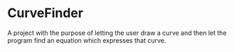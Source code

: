 # CurveFinder
A project with the purpose of letting the user draw a curve and then let the program find an equation which expresses that curve.
